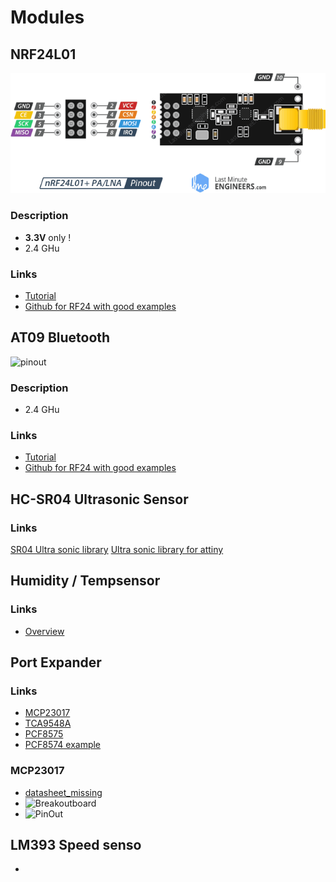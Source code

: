 # Modules

## NRF24L01

![pinout](documentation/NRF24L01/PINOUT.png)

### Description

- **3.3V** only !
- 2.4 GHu

### Links

- [Tutorial](https://www.mikrocontroller.net/articles/NRF24L01_Tutorial)
- [Github for RF24 with good examples](https://github.com/nRF24/RF24)

## AT09 Bluetooth

![pinout]()

### Description

- 2.4 GHu

### Links

- [Tutorial](http://www.martyncurrey.com/hm-10-bluetooth-4ble-modules/)
- [Github for RF24 with good examples](https://github.com/nRF24/RF24)

## HC-SR04 Ultrasonic Sensor

### Links

[SR04 Ultra sonic library](https://playground.arduino.cc/Code/NewPing/)
[Ultra sonic library for attiny](http://andrewjkramer.net/attiny-sonar-controller/)

## Humidity / Tempsensor

### Links

- [Overview](https://wiki.liutyi.info/plugins/servlet/mobile?contentId=30507165#content/view/30507165)

## Port Expander

### Links

- [MCP23017](https://de.aliexpress.com/item/33009336018.html?spm=a2g0o.productlist.0.0.1ff744e2RAZ2cH&algo_pvid=44b18587-fde5-44b3-9af5-dc27b920dcd9&algo_expid=44b18587-fde5-44b3-9af5-dc27b920dcd9-10&btsid=0be3743b15861559380023494e73d9&ws_ab_test=searchweb0_0,searchweb201602_,searchweb201603_)
- [TCA9548A ](https://de.aliexpress.com/item/32865611559.html?spm=a2g0o.productlist.0.0.64ff67f2coiXea&algo_pvid=4b67edb6-3faa-4ac5-881d-2c2ac5312281&algo_expid=4b67edb6-3faa-4ac5-881d-2c2ac5312281-3&btsid=0ab6fb8315861559537393882e4df7&ws_ab_test=searchweb0_0,searchweb201602_,searchweb201603_)
- [PCF8575](https://de.aliexpress.com/item/32862386560.html?spm=a2g0o.productlist.0.0.64ff67f2coiXea&algo_pvid=4b67edb6-3faa-4ac5-881d-2c2ac5312281&algo_expid=4b67edb6-3faa-4ac5-881d-2c2ac5312281-4&btsid=0ab6fb8315861559537393882e4df7&ws_ab_test=searchweb0_0,searchweb201602_,searchweb201603_)
- [PCF8574 example](https://www.mikrocontroller.net/articles/Port-Expander_PCF8574)

### MCP23017

- [datasheet_missing]()
- ![Breakoutboard]()
- ![PinOut]()

## LM393 Speed senso

- []()
